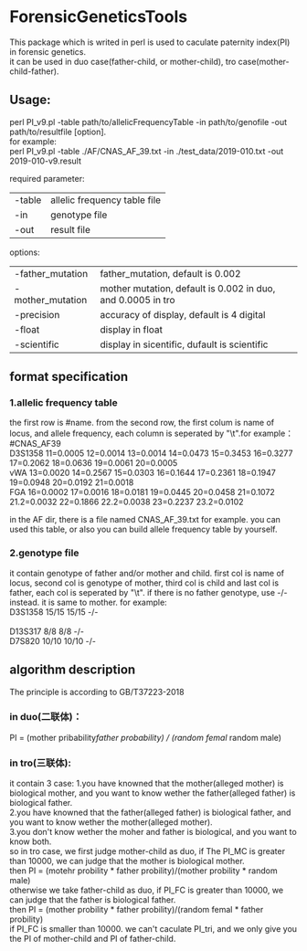 # ForensicGeneticsTools
This package which is writed in perl is used to caculate paternity index(PI) in forensic genetics. <br>
it can be used in duo case(father-child, or mother-child), tro case(mother-child-father).

## Usage: <br>
perl PI_v9.pl -table path/to/allelicFrequencyTable -in path/to/genofile -out path/to/resultfile [option].<br>
for example:<br>
perl PI_v9.pl -table ./AF/CNAS_AF_39.txt -in ./test_data/2019-010.txt -out 2019-010-v9.result

required parameter: <br>

|      |      |
|------|------|
|-table|allelic frequency table file| 
|-in|genotype file|
|-out|result file|

options:<br>

|               |            |
|---------------|------------|
|-father_mutation|father_mutation, default is 0.002| 
|-mother_mutation|mother mutation, default is 0.002 in duo, and 0.0005 in tro|
|-precision|accuracy of display, default is 4 digital|
|-float|display in float|
|-scientific|display in sicentific, dufault is scientific|


## format specification <br>
### 1.allelic frequency table <br>
the first row is #name. from the second row, the first colum is name of locus, and allele frequency, each column is seperated by "\t".for example：<br>
#CNAS_AF39 <br>
D3S1358	11=0.0005	12=0.0014	13=0.0014	14=0.0473	15=0.3453	16=0.3277	17=0.2062	18=0.0636	19=0.0061	20=0.0005 <br>
vWA	13=0.0020	14=0.2567	15=0.0303	16=0.1644	17=0.2361	18=0.1947	19=0.0948	20=0.0192	21=0.0018 <br>
FGA	16=0.0002	17=0.0016	18=0.0181	19=0.0445	20=0.0458	21=0.1072	21.2=0.0032	22=0.1866	22.2=0.0038	23=0.2237	23.2=0.0102	<br>

in the AF dir, there is a file named CNAS_AF_39.txt for example.
you can used this table, or also you can build allele frequency table by yourself. <br>

### 2.genotype file <br>
it contain genotype of father and/or mother and child. first col is name of locus, second col is genotype of mother, third col
is child and last col is father, each col is seperated by "\t". if there is no father genotype, use -/- instead. 
it is same to mother. for example: <br>
D3S1358	15/15	15/15	-/-		<br>		
D13S317	8/8	8/8	-/-				<br>
D7S820	10/10	10/10	-/-   <br>

## algorithm description <br>
The principle is according to GB/T37223-2018 <br>
### in duo(二联体)：<br>
PI = (mother pribability*father probability) / (random femal* random male) <br>
### in tro(三联体): <br>
it contain 3 case:
1.you have knowned that the mother(alleged mother) is biological mother, 
  and you want to know wether the father(alleged father) is biological father.<br>
2.you have knowned that the father(alleged father) is biological father, 
  and you want to know wether the mother(alleged mother).<br>
3.you don't know wether the moher and father is biological, 
  and you want to know both. <br>
so in tro case, we first judge mother-child as duo, if The PI_MC is greater than 10000, 
we can judge that the mother is biological mother.<br> 
then PI = (motehr probility * father probility)/(mother probility * random male) <br>
otherwise we take father-child as duo, if PI_FC is greater than 10000,
we can judge that the father is biological father. <br> then 
PI = (mother probility * father probility)/(random femal * father probility) <br>
if PI_FC is smaller than 10000. we can't caculate PI_tri, and we only give you the PI of mother-child and PI of father-child.
 




